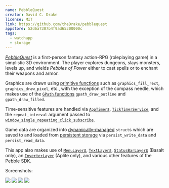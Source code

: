 ```yaml
---
name: PebbleQuest
creator: David C. Drake
license: MIT
link: https://github.com/theDrake/pebblequest
appstore: 52d6a7307b4f9ad65300000c
tags:
  - watchapp
  - storage
---
```

[_PebbleQuest_](http://davidcdrake.com/pebblequest/) is a first-person fantasy action-RPG (roleplaying game) in a simplistic 3D environment. The player explores dungeons, slays monsters, levels up, and wields _Pebbles of Power_ either to cast spells or to enchant their weapons and armor.

Graphics are drawn using [primitive functions](http://developer.getpebble.com/docs/c/Graphics/Drawing_Primitives/) such as `graphics_fill_rect`, `graphics_draw_pixel`, etc., with the exception of the compass needle, which makes use of the [`GPath` functions](http://developer.getpebble.com/docs/c/Graphics/Drawing_Paths/) `gpath_draw_outline` and `gpath_draw_filled`.

Time-sensitive features are handled via [`AppTimer`s](http://developer.getpebble.com/docs/c/Foundation/Timer/), [`TickTimerService`](http://developer.getpebble.com/docs/c/Foundation/Event_Service/TickTimerService/), and the `repeat_interval` argument passed to [`window_single_repeating_click_subscribe`](http://developer.getpebble.com/docs/c/User_Interface/Window/#window_single_repeating_click_subscribe).

Game data are organized into [dynamically-managed](http://developer.getpebble.com/docs/c/Standard_C/Memory/) `struct`s which are saved to and loaded from [persistent storage](http://developer.getpebble.com/docs/c/Foundation/Storage/) via `persist_write_data` and `persist_read_data`.

This app also makes use of [`MenuLayer`s](http://developer.getpebble.com/docs/c/User_Interface/Layers/MenuLayer/), [`TextLayer`s](http://developer.getpebble.com/docs/c/User_Interface/Layers/TextLayer/), [`StatusBarLayer`s](http://developer.getpebble.com/docs/c/User_Interface/Layers/StatusBarLayer/) (Basalt only), an [`InverterLayer`](http://developer.getpebble.com/docs/c/User_Interface/Layers/InverterLayer/) (Aplite only), and various other features of the Pebble SDK.

Screenshots:

![](http://davidcdrake.com/wp-content/uploads/2013/11/PebbleQuest-Warrior1.png)
![](http://davidcdrake.com/wp-content/uploads/2013/11/PebbleQuest-Floating-Monster.png)
![](http://davidcdrake.com/wp-content/uploads/2013/11/PebbleQuest-Mage1.png)
![](http://davidcdrake.com/wp-content/uploads/2013/11/PebbleQuest-Equipment.png)
